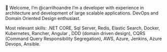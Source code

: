 👋 Welcome, I’m @carrilhoandre
I’m a developer with experience in architecture and development of large scalable applications. DevOps and Domain Oriented Design enthusiast.

Most relevant skills:
.NET CORE, Sql Server, Redis, Elastic Search, Docker, Kubernetes, Rancher, Angular , DDD (domain driven design), CQRS (Command Query Responsibility Segregation), AWS, Azure, Jenkins, Azure Devops, Ansible.
